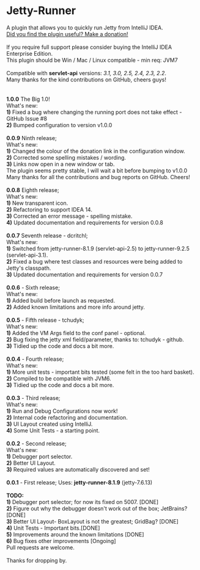 Jetty-Runner
============
A plugin that allows you to quickly run Jetty from IntelliJ IDEA. <br>
<a href="https://www.googledrive.com/host/0Bxt4cirHQpFvYTFoZUJPbEtNWmc" target="_blank">Did you find the plugin useful? Make a donation!</a> <br>
<br>
If you require full support please consider buying the IntelliJ IDEA Enterprise Edition. <br>
This plugin should be Win / Mac / Linux compatible - min req: JVM7 <br>
<br>
Compatible with <b>servlet-api</b> versions: <i>3.1, 3.0, 2.5, 2.4, 2.3, 2.2</i>. <br>
Many thanks for the kind contributions on GitHub, cheers guys! <br>
<br>
<br>
<b>1.0.0</b> The Big 1.0! <br>
What's new: <br>
<b>1)</b> Fixed a bug where changing the running port does not take effect - GitHub Issue #8 <br>
<b>2)</b> Bumped configuration to version v1.0.0 <br>
<br>
<b>0.0.9</b> Ninth release; <br>
What's new: <br>
<b>1)</b> Changed the colour of the donation link in the configuration window. <br>
<b>2)</b> Corrected some spelling mistakes / wording. <br>
<b>3)</b> Links now open in a new window or tab. <br>
The plugin seems pretty stable, I will wait a bit before bumping to v1.0.0<br>
Many thanks for all the contributions and bug reports on GitHub. Cheers!<br>
<br>
<b>0.0.8</b> Eighth release; <br>
What's new: <br>
<b>1)</b> New transparent icon. <br>
<b>2)</b> Refactoring to support IDEA 14. <br>
<b>3)</b> Corrected an error message - spelling mistake. <br>
<b>4)</b> Updated documentation and requirements for version 0.0.8 <br>
<br>
<b>0.0.7</b> Seventh release - dcritchl; <br>
What's new: <br>
<b>1)</b> Switched from jetty-runner-8.1.9 (servlet-api-2.5) to jetty-runner-9.2.5 (servlet-api-3.1). <br>
<b>2)</b> Fixed a bug where test classes and resources were being added to Jetty's classpath. <br>
<b>3)</b> Updated documentation and requirements for version 0.0.7 <br>
<br>
<b>0.0.6</b> - Sixth release; <br>
What's new: <br>
<b>1)</b> Added build before launch as requested. <br>
<b>2)</b> Added known limitations and more info around jetty. <br>
<br>
<b>0.0.5</b> - Fifth release - tchudyk; <br>
What's new: <br>
<b>1)</b> Added the VM Args field to the conf panel - optional. <br>
<b>2)</b> Bug fixing the jetty xml field/parameter, thanks to: tchudyk - github. <br>
<b>3)</b> Tidied up the code and docs a bit more. <br>
<br>
<b>0.0.4</b> - Fourth release; <br>
What's new: <br>
<b>1)</b> More unit tests - important bits tested (some felt in the too hard basket). <br>
<b>2)</b> Compiled to be compatible with JVM6. <br>
<b>3)</b> Tidied up the code and docs a bit more. <br>
<br>
<b>0.0.3</b> - Third release; <br>
What's new: <br>
<b>1)</b> Run and Debug Configurations now work! <br>
<b>2)</b> Internal code refactoring and documentation. <br>
<b>3)</b> UI Layout created using IntelliJ. <br>
<b>4)</b> Some Unit Tests - a starting point. <br>
<br>
<b>0.0.2</b> - Second release; <br>
What's new:<br>
<b>1)</b> Debugger port selector. <br>
<b>2)</b> Better UI Layout. <br>
<b>3)</b> Required values are automatically discovered and set!<br>
<br>
<b>0.0.1</b> - First release; Uses: <b>jetty-runner-8.1.9</b> (jetty-7.6.13)<br>
<br>
<b>TODO:</b> <br>
<b>1)</b> Debugger port selector; for now its fixed on 5007. [DONE]<br>
<b>2)</b> Figure out why the debugger doesn't work out of the box; JetBrains? [DONE]<br>
<b>3)</b> Better UI Layout- BoxLayout is not the greatest; GridBag? [DONE]<br>
<b>4)</b> Unit Tests - Important bits.[DONE]<br>
<b>5)</b> Improvements around the known limitations [DONE]<br>
<b>6)</b> Bug fixes other improvements [Ongoing]<br>
Pull requests are welcome.<br>
<br>
Thanks for dropping by.<br/>
